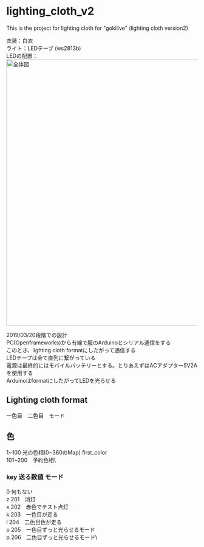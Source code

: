 # lighting_cloth_v2
This is the project for lighting cloth for "gokilive" (lighting cloth version2)

衣装：白衣\
ライト：LEDテープ (ws2813b)\
LEDの配置：\
<img width=700 alt="全体図" src="/Users/yusuke/tparty/light_cloth_v2/lighting_cloth_v2/haiti.jpg">

2019/03/20段階での設計\
PC(Openframeworks)から有線で服のArduinoとシリアル通信をする\
このとき、lighting cloth formatにしたがって通信する\
LEDテープは全て直列に繋がっている\
電源は最終的にはモバイルバッテリーとする。とりあえずはACアダプター5V2Aを使用する\
ArduinoはformatにしたがってLEDを光らせる

## Lighting cloth format
一色目　二色目　モード
## 色
1~100 光の色相(0~360のMap) first_color\
101~200　予約色相\
### key 送る数値 モード
 0 何もない\
z 201　消灯\
x 202　赤色でテスト点灯\
k 203　一色目が走る\
l 204　二色目色が走る\
o 205　一色目ずっと光らせるモード\
p 206　二色目ずっと光らせるモード\